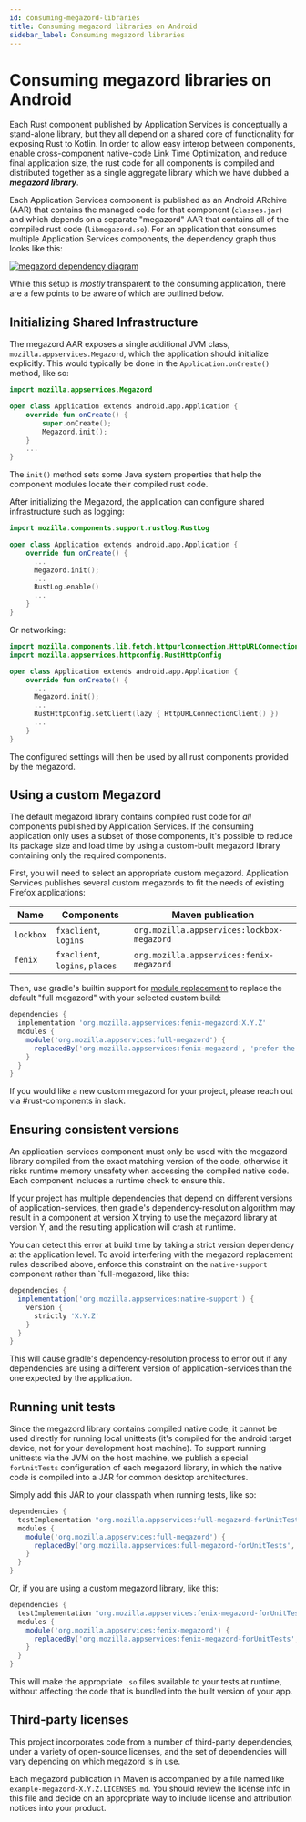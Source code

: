 ```yaml
---
id: consuming-megazord-libraries
title: Consuming megazord libraries on Android
sidebar_label: Consuming megazord libraries
---
```


# Consuming megazord libraries on Android

Each Rust component published by Application Services is conceptually a stand-alone library, but they
all depend on a shared core of functionality for exposing Rust to Kotlin.  In order to allow easy interop
between components, enable cross-component native-code Link Time Optimization, and reduce final application
size, the rust code for all components is compiled and distributed together as a single aggregate library
which we have dubbed a ***megazord library***.

Each Application Services component is published as an Android ARchive (AAR) that contains the managed code
for that component (`classes.jar`) and which depends on a separate "megazord" AAR that contains all of the
compiled rust code (`libmegazord.so`). For an application that consumes multiple Application Services components,
the dependency graph thus looks like this:

[![megazord dependency diagram](https://docs.google.com/drawings/d/e/2PACX-1vTA6wL3ibJRNjKXsmescTfKTx0w_fpr5NcDIF_4T5AsnZfCi8UEEcav8vibocSyKpHOQOk5ysiDBm-D/pub?w=727&h=546)](https://docs.google.com/drawings/d/1owo4wo2F1ePlCq2NS0LmAOG4jRoT_eVBahGNeWHuhJY/)

While this setup is *mostly* transparent to the consuming application, there are a few points to be aware of
which are outlined below.

## Initializing Shared Infrastructure

The megazord AAR exposes a single additional JVM class, `mozilla.appservices.Megazord`, which the application
should initialize explicitly. This would typically be done in the `Application.onCreate()` method, like so:

```kotlin
import mozilla.appservices.Megazord

open class Application extends android.app.Application {
    override fun onCreate() {
        super.onCreate();
        Megazord.init();
    }
    ...
}
```

The `init()` method sets some Java system properties that help the component modules locate their compiled
rust code.

After initializing the Megazord, the application can configure shared infrastructure such as logging:

```kotlin
import mozilla.components.support.rustlog.RustLog

open class Application extends android.app.Application {
    override fun onCreate() {
      ...
      Megazord.init();
      ...
      RustLog.enable()
      ...
    }
}
```

Or networking:

```kotlin
import mozilla.components.lib.fetch.httpurlconnection.HttpURLConnectionClient
import mozilla.appservices.httpconfig.RustHttpConfig

open class Application extends android.app.Application {
    override fun onCreate() {
      ...
      Megazord.init();
      ...
      RustHttpConfig.setClient(lazy { HttpURLConnectionClient() })
      ...
    }
}
```

The configured settings will then be used by all rust components provided by the megazord.

## Using a custom Megazord

The default megazord library contains compiled rust code for *all* components published by Application Services.
If the consuming application only uses a subset of those components, it's possible to reduce its package size and
load time by using a custom-built megazord library containing only the required components.

First, you will need to select an appropriate custom megazord. Application Services publishes several custom megazords
to fit the needs of existing Firefox applications:

| Name | Components | Maven publication |
| --- | --- | --- |
| `lockbox` | `fxaclient`, `logins` | `org.mozilla.appservices:lockbox-megazord` |
| `fenix` | `fxaclient`, `logins`, `places` | `org.mozilla.appservices:fenix-megazord` |

Then, use gradle's builtin support for [module replacement](https://docs.gradle.org/current/userguide/customizing_dependency_resolution_behavior.html#sec:module_replacement)
to replace the default "full megazord" with your selected custom build:

```groovy
dependencies {
  implementation 'org.mozilla.appservices:fenix-megazord:X.Y.Z'
  modules {
    module('org.mozilla.appservices:full-megazord') {
      replacedBy('org.mozilla.appservices:fenix-megazord', 'prefer the fenix megazord, to reduce final application size')
    }
  }
}
```

If you would like a new custom megazord for your project, please reach out via #rust-components in slack.

## Ensuring consistent versions

An application-services component must only be used with the megazord library compiled from
the exact matching version of the code, otherwise it risks runtime memory unsafety when accessing
the compiled native code. Each component includes a runtime check to ensure this.

If your project has multiple dependencies that depend on different versions of application-services,
then gradle's dependency-resolution algorithm may result in a component at version X trying to use
the megazord library at version Y, and the resulting application will crash at runtime.

You can detect this error at build time by taking a strict version dependency at the application level.
To avoid interfering with the megazord replacement rules described above, enforce this constraint on the 
`native-support` component rather than `full-megazord, like this:

```groovy
dependencies {
  implementation('org.mozilla.appservices:native-support') {
    version {
      strictly 'X.Y.Z'
    }
  }
}
```

This will cause gradle's dependency-resolution process to error out if any dependencies are using
a different version of application-services than the one expected by the application.

## Running unit tests

Since the megazord library contains compiled native code, it cannot be used directly for running local unittests
(it's compiled for the android target device, not for your development host machine). To support running unittests
via the JVM on the host machine, we publish a special `forUnitTests` configuration of each megazord library, in which the
native code is compiled into a JAR for common desktop architectures.

Simply add this JAR to your classpath when running tests, like so:

```groovy
dependencies {
  testImplementation "org.mozilla.appservices:full-megazord-forUnitTests:X.Y.Z"
  modules {
    module('org.mozilla.appservices:full-megazord') {
      replacedBy('org.mozilla.appservices:full-megazord-forUnitTests', 'prefer the forUnitTests megazord in test configuration')
    }
  }
}
```

Or, if you are using a custom megazord library, like this:


```groovy
dependencies {
  testImplementation "org.mozilla.appservices:fenix-megazord-forUnitTests:X.Y.Z"
  modules {
    module('org.mozilla.appservices:fenix-megazord') {
      replacedBy('org.mozilla.appservices:fenix-megazord-forUnitTests', 'prefer the forUnitTests megazord in test configuration')
    }
  }
}
```

This will make the appropriate `.so` files available to your tests at runtime, without affecting the code
that is bundled into the built version of your app.


## Third-party licenses

This project incorporates code from a number of third-party dependencies,
under a variety of open-source licenses, and the set of dependencies will vary
depending on which megazord is in use.

Each megazord publication in Maven is accompanied by a file named like
`example-megazord-X.Y.Z.LICENSES.md`. You should review the license info
in this file and decide on an appropriate way to include license and attribution
notices into your product.

